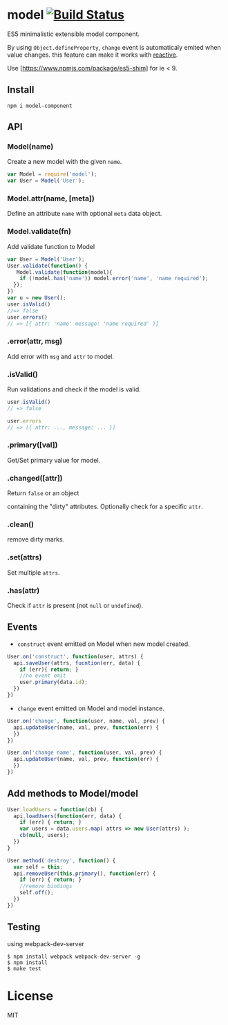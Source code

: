 # model [![Build Status](https://travis-ci.org/chemzqm/model.svg?branch=master)](https://travis-ci.org/chemzqm/model)

  ES5 minimalistic extensible model component.

  By using `Object.defineProperty`, `change` event is automaticaly emited when value changes.
  this feature can make it works with [reactive](https://github.com/chemzqm/reactive).

  Use [https://www.npmjs.com/package/es5-shim] for ie < 9.
## Install

```
npm i model-component
```

## API

### Model(name)

  Create a new model with the given `name`.

```js
var Model = require('model');
var User = Model('User');
```

### Model.attr(name, [meta])

  Define an attribute `name` with optional `meta` data object.

### Model.validate(fn)

  Add validate function to Model

``` js
var User = Model('User');
User.validate(function() {
   Model.validate(function(model){
    if (!model.has('name')) model.error('name', 'name required');
  });
})
var u = new User();
user.isValid()
//=> false
user.errors()
// => [{ attr: 'name' message: 'name required' }]
```

### .error(attr, msg)

  Add error with `msg` and `attr` to model.

### .isValid()

  Run validations and check if the model is valid.

```js
user.isValid()
// => false

user.errors
// => [{ attr: ..., message: ... }]
```
### .primary([val])

  Get/Set primary value for model.

### .changed([attr])

  Return `false` or an object

  containing the "dirty" attributes.
  Optionally check for a specific `attr`.

### .clean()

  remove dirty marks.

### .set(attrs)

  Set multiple `attrs`.

### .has(attr)

  Check if `attr` is present (not `null` or `undefined`).

## Events


* `construct` event emitted on Model when new model created.

``` js
User.on('construct', function(user, attrs) {
  api.saveUser(attrs, fucntion(err, data) {
    if (err){ return; }
    //no event emit
    user.primary(data.id);
  })
})
```

* `change` event emitted on Model and model instance.

``` js
User.on('change', function(user, name, val, prev) {
  api.updateUser(name, val, prev, function(err) {
  })
})
```

``` js
User.on('change name', function(user, val, prev) {
  api.updateUser(name, val, prev, function(err) {
  })
})
```

## Add methods to Model/model

``` js
User.loadUsers = function(cb) {
  api.loadUsers(function(err, data) {
    if (err) { return; }
    var users = data.users.map( attrs => new User(attrs) );
    cb(null, users);
  })
}
```

``` js
User.method('destroy', function() {
  var self = this;
  api.removeUser(this.primary(), function(err) {
    if (err) { return; }
    //remove bindings
    self.off();
  })
})
```

## Testing

using webpack-dev-server

```
$ npm install webpack webpack-dev-server -g
$ npm install
$ make test
```

# License

  MIT
